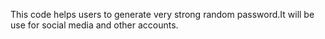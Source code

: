 This code helps users to generate very strong random password.It will be use for social media and other accounts.
